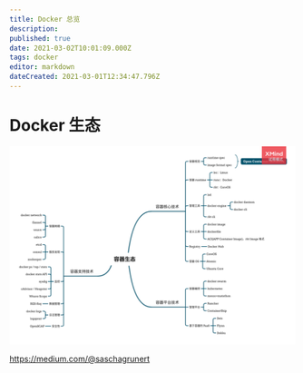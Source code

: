 ```yaml
---
title: Docker 总览
description: 
published: true
date: 2021-03-02T10:01:09.000Z
tags: docker
editor: markdown
dateCreated: 2021-03-01T12:34:47.796Z
---
```


# Docker 生态

![容器生态.png](/assets/docker/容器生态.png)


https://medium.com/@saschagrunert